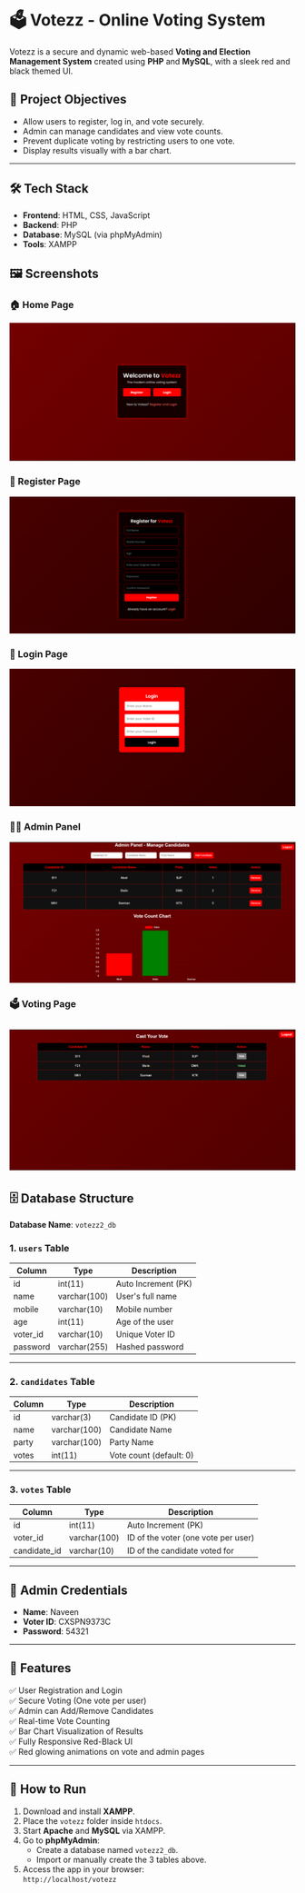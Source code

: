 # 🗳️ Votezz - Online Voting System

Votezz is a secure and dynamic web-based **Voting and Election Management System** created using **PHP** and **MySQL**, with a sleek red and black themed UI.

## 🎯 Project Objectives
- Allow users to register, log in, and vote securely.
- Admin can manage candidates and view vote counts.
- Prevent duplicate voting by restricting users to one vote.
- Display results visually with a bar chart.

---

## 🛠️ Tech Stack

- **Frontend**: HTML, CSS, JavaScript
- **Backend**: PHP
- **Database**: MySQL (via phpMyAdmin)
- **Tools**: XAMPP
## 🖼️ Screenshots

### 🏠 Home Page
![Home Page](Images/Homepage.png)

### 📝 Register Page
![Register Page](Images/Register_page.png)

### 🔐 Login Page
![Login Page](Images/Loginpage.png)

### 🧑‍💼 Admin Panel
![Admin Panel](Images/Adminpage.png)

### 🗳️ Voting Page
![Voting Page](Images/Votingpage.png)
---

## 🗄️ Database Structure

**Database Name**: `votezz2_db`

### 1. `users` Table

| Column      | Type          | Description            |
|-------------|---------------|------------------------|
| id          | int(11)       | Auto Increment (PK)    |
| name        | varchar(100)  | User's full name       |
| mobile      | varchar(10)   | Mobile number          |
| age         | int(11)       | Age of the user        |
| voter_id    | varchar(10)   | Unique Voter ID        |
| password    | varchar(255)  | Hashed password        |

---

### 2. `candidates` Table

| Column   | Type           | Description                     |
|----------|----------------|---------------------------------|
| id       | varchar(3)     | Candidate ID (PK)               |
| name     | varchar(100)   | Candidate Name                  |
| party    | varchar(100)   | Party Name                      |
| votes    | int(11)        | Vote count (default: 0)         |

---

### 3. `votes` Table

| Column       | Type         | Description                            |
|--------------|--------------|----------------------------------------|
| id           | int(11)      | Auto Increment (PK)                    |
| voter_id     | varchar(100) | ID of the voter (one vote per user)    |
| candidate_id | varchar(10)  | ID of the candidate voted for          |

---

## 🔐 Admin Credentials

- **Name**: Naveen
- **Voter ID**: CXSPN9373C
- **Password**: 54321

---

## 🔑 Features

✅ User Registration and Login  
✅ Secure Voting (One vote per user)  
✅ Admin can Add/Remove Candidates  
✅ Real-time Vote Counting  
✅ Bar Chart Visualization of Results  
✅ Fully Responsive Red-Black UI  
✅ Red glowing animations on vote and admin pages

---

## 🚀 How to Run

1. Download and install **XAMPP**.
2. Place the `votezz` folder inside `htdocs`.
3. Start **Apache** and **MySQL** via XAMPP.
4. Go to **phpMyAdmin**:
   - Create a database named `votezz2_db`.
   - Import or manually create the 3 tables above.
5. Access the app in your browser:  
   `http://localhost/votezz`

